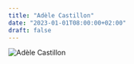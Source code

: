 ```yaml
---
title: "Adèle Castillon"
date: "2023-01-01T08:00:00+02:00"
draft: false
---
```


![Adèle Castillon](image.jpg)
